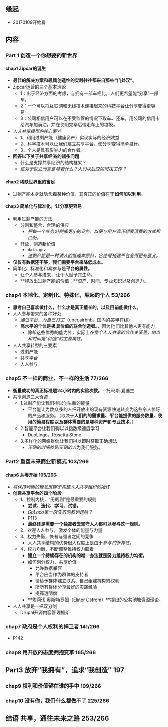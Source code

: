 ##  缘起
+ 20170109开始看

##  内容
###  Part 1 创造一个你想要的新世界
####  chap1 Zipcar的诞生
+ **最佳的解决方案和最具创造性的实践往往都来自那些“门处汉”。**
+ Zipcar运营的三个基本理论
	+ 1：出于经济方面的考虑，与拥有一部车相比，人们更希望能“分享”一部车。
	+ 2：一个可以将互联网和无线技术连接起来的科技平台让分享变得更容易。
	+ 3：公司相信用户可以在不受监管的情况下取车、还车，用公司的信用卡给汽车加满油，并在使用完毕后带走车上的垃圾。
+ *人人共享模型的核心要点*
	+ 1、利用过剩产能（健康资产）实现实际的经济效益
	+ 2、科学技术可以让我们建立共享平台，使分享变得简单易行。
	+ 3、个人是具有影响力的合作者。
+ **回答以下关于共享经济的诸多问题**
	+ 什么是支撑共享经济的结构框架？
	+ *这对于就业而言意味着什么？人们以后应如何找工作？*

####  chap2 稀缺世界里的富足 
+ 过剩产能本身就隐含着某种价值，其真正的价值在于**如何加以利用**。

####  chap3 简单化与标准化，让分享更容易
+ 利用过剩产能的方法
	+ 分割和整合，合理的供应
		+ *把每一个业务分割成更小的业务，以便与用户真正想要消费的方式相匹配。*
	+ 开放，创造新价值
		+ `data.gov`
		+ *过剩产能是一种诱人的低成本原料，它使得搭建平台变得更有意义。*
+ **仅仅有数据还不够，我们需要平台来降低成本。**
+ 简单化、标准化和易参与是**平台的属性。**
	+ 让个人参与进来，让个人赋予其生命。
	+ **释放出过剩产能的价值：**资产、时间、专业知识以及创造力。

### chap4 本地化、定制化、特殊化，崛起的个人 53/266
+ **思考自己喜欢做什么，什么才是真正擅长的，以及目前能做什么。**
+ 人人参与带来的各种好处
	+ *通过平台，为自己打工*（uber,airbnb，国内的美甲在线）
	+ **高水平的个体是极具价值的联合创造者。**，因为他们比其他人更有能力。
		+ 除却这些优秀的能力外，实际上*在整个人人共享的合作关系里，地点和时间是“价值”的主要属性。*
+ 人人共享转型的三要素
	+ 过剩产能
	+ 共享平台
	+ 人人参与

###  chap5 不一样的商业，不一样的生活 77/266
+ **衡量成功的真正标准是24小时内的实验次数。**--托马斯.爱迪生
+ 共享创造三大奇迹
	+ 1.过剩产能让我们得以创生新的能量
		+ 平台能让为数众多的人把开放出的现有资源快速转变为这些令人惊讶的产品和服务。（取决于**人们的的需求量、平台能提供的服务数量、使用的简易程度以及群体需要的是哪种资产和专业技术**。）
	+ 2.智能平台让我们得以以指数级速度学习
		+ DuoLingo，Rosetta Stone
	+ 3.多样化的网络群体让我们得以即时获取正确想法
		+ *正确的时间找到正确的人*为我们服务。

###  Part2 重塑未来商业新模式 103/266
####  chap6 从零开始  105/266
+ *将保持均衡的理念贯穿于构建人人共享组织的始终*
+ **创建共享平台的四个阶段**
	+ 1、控制内核，“无规则”是最重要的规则
		+ **尝试、迭代、学习、试错。**
		+ *GoLoco第一次失败的教训是啥？*
		+ P113
		+ **最终还是需要一个独裁者去坚守人人都可以参与这一规则。**
	+ 2、欢迎人人参与，激发个体的能量与力量
	+ 3、权力失衡，快者与强者之间的竞争
		+ 人人共享结构的优势很大程度上是由于*参与的多样性*。
	+ 4、权力均衡，不断调整维持权力胶着
		+ **建立一个持续存在的机构的唯一办法就是努力维持权力均衡。**
		+ 如何划分权力，共享价值
			+ 允许数据兼容
			+ 平台应当作为群体的支持者
			+ 请给予群体建立联系、自己组建机构的权利
			+ 所所有群体分享最好的实践经验
			+ 提高透明度
		+ **埃莉诺.奥斯特罗姆（Elinor Ostrom）**提出的公共池塘资源理论。 
+ 人人共享是一把双刃剑
	+ Drupal开源内容管理框架

###  chap7 政府是个人权利的捍卫者 141/266
+ P142

###  chap8 用开放的态度拥抱变革 165/266

## Part3 放弃“我拥有”，追求“我创造” 197

###  chap9 权利和价值留在谁的手中 199/266

###  chap10 没有你，我们什么都做不了  225/266

## 结语 共享，通往未来之路 253/266
